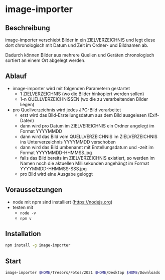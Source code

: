 # image-importer 

## Beschreibung

image-importer verschiebt Bilder in ein ZIELVERZEICHNIS und legt diese dort chronologisch mit Datum und Zeit im Ordner- und Bildnamen ab.

Dadurch können Bilder aus mehrere Quellen und Geräten chronologisch sortiert an einem Ort abgelegt werden.

## Ablauf

- image-importer wird mit folgenden Parametern gestartet
  - 1 ZIELVERZEICHNIS (wo die Bilder hinkopiert werden sollen)
  - 1-n QUELLVERZEICHNISSEN (wo die zu verarbeitenden Bilder liegen)
- pro Quellverzeichnis wird jedes JPG-Bild verarbeitet
  - erst wird das Bild-Erstellungsdatum aus dem Bild ausgelesen (Exif-Daten)
  - dann wird pro Datum im ZIELVEREICHNIS ein Ordner angelegt im Format YYYYMMDD
  - dann wird das Bild vom QUELLVERZEICHNIS im ZIELVERZEICHNIS ins Unterverzeichnis YYYYMMDD verschoben
  - dann wird das Bild umbenannt mit Erstellungsdatum und -zeit im Format YYYYMMDD-HHMMSS.jpg
  - falls das Bild bereits im ZIELVERZEICHNIS existiert, so werden im Namen noch die aktuellen Millisekunden angehängt im Format YYYYMMDD-HHMMSS-SSS.jpg
  - pro Bild wird eine Ausgabe geloggt

## Voraussetzungen

- node mit npm sind installiert (https://nodejs.org)
- testen mit
  - `node -v` 
  - `npm v`

## Installation

```bash
npm install -g image-importer
```

## Start

```bash
image-importer $HOME/Tresors/Fotos/2021 $HOME/Desktop $HOME/Downloads
```